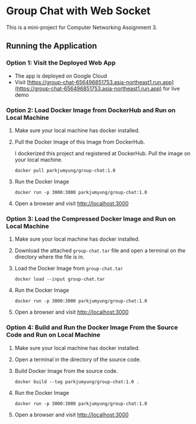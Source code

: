 # Group Chat with Web Socket

This is a mini-project for Computer Networking Assignment 3.

## Running the Application

### Option 1: Visit the Deployed Web App

- The app is deployed on Google Cloud
- Visit [https://group-chat-656496851753.asia-northeast1.run.app](https://group-chat-656496851753.asia-northeast1.run.app) for live demo

### Option 2: Load Docker Image from DockerHub and Run on Local Machine

1. Make sure your local machine has docker installed.
2. Pull the Docker Image of this Image from DockerHub.

   I dockerized this project and registered at DockerHub. Pull the image on your local machine.

   `docker pull parkjumyung/group-chat:1.0`

3. Run the Docker Image

   `docker run -p 3000:3000 parkjumyung/group-chat:1.0`

4. Open a browser and visit [http://localhost:3000](http://localhost:3000/)

### Option 3: Load the Compressed Docker Image and Run on Local Machine

1. Make sure your local machine has docker installed.
2. Download the attached `group-chat.tar` file and open a terminal on the directory where the file is in.
3. Load the Docker Image from `group-chat.tar`

   `docker load --input group-chat.tar`

4. Run the Docker Image

   `docker run -p 3000:3000 parkjumyung/group-chat:1.0`

5. Open a browser and visit [http://localhost:3000](http://localhost:3000/)

### Option 4: Build and Run the Docker Image From the Source Code and Run on Local Machine

1. Make sure your local machine has docker installed.
2. Open a terminal in the directory of the source code.
3. Build Docker Image from the source code.

   `docker build --tag parkjumyung/group-chat:1.0 .`

4. Run the Docker Image

   `docker run -p 3000:3000 parkjumyung/group-chat:1.0`

5. Open a browser and visit [http://localhost:3000](http://localhost:3000/)
